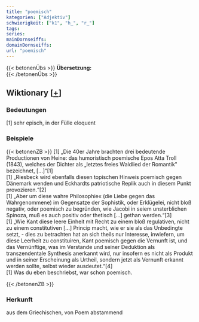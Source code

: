 ```yaml
---
title: "poemisch"
kategorien: ["Adjektiv"]
schwierigkeit: ["k1", "h_", "r_"]
tags:
series:
mainDornseiffs:
domainDornseiffs:
url: "poemisch"
---
```


{{< betonenÜbs >}}
**Übersetzung:**  
{{< /betonenÜbs >}}

## Wiktionary [[+](https://de.wiktionary.org/wiki/poemisch)]

### Bedeutungen
[1] sehr episch, in der Fülle eloquent  

### Beispiele
{{< betonenZB >}}
[1] „Die 40er Jahre brachten drei bedeutende Productionen von Heine: das humoristisch poemische Epos Atta Troll (1843), welches der Dichter als „letztes freies Waldlied der Romantik" bezeichnet, […]“[1]  
[1] „Riesbeck wird ebenfalls diesen topischen Hinweis poemisch gegen Dänemark wenden und Eckhardts patriotische Replik auch in diesem Punkt provozieren.“[2]  
[1] „Aber um diese wahre Philosophie« (die Liebe gegen das Wahrgenommene) im Gegensatze der Sophistik, oder Erklügelei, nicht bloß negativ, oder poemisch zu begründen, wie Jacobi in seiem unsterblichen Spinoza, muß es auch positiv oder thetisch […] gethan werden.“[3]  
[1] „Wie Kant diese leere Einheit mit Recht zu einem bloß regulativen, nicht zu einem constitutiven […] Princip macht, wie er sie als das Unbedingte setzt, - dies zu betrachten hat an sich theils nur Interesse, inwiefern, um diese Leerheit zu constituiren, Kant poemisch gegen die Vernunft ist, und das Vernünftige, was im Verstande und seiner Deduktion als transzendentale Synthesis anerkannt wird, nur insofern es nicht als Produkt und in seiner Erscheinung als Urtheil, sondern jetzt als Vernunft erkannt werden sollte, selbst wieder ausdeutet.“[4]  
[1] Was du eben beschriebst, war schon poemisch.  

{{< /betonenZB >}}
### Herkunft
aus dem Griechischen, von Poem abstammend  


